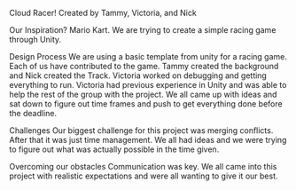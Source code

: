 Cloud Racer! Created by Tammy, Victoria, and Nick

Our Inspiration?
Mario Kart. We are trying to create a simple racing game through Unity.

Design Process
We are using a basic template from unity for a racing game.
Each of us have contributed to the game. Tammy created the background and Nick created the Track. Victoria worked on debugging and getting everything to run. Victoria had previous experience in Unity and was able to help the rest of the group with the project. We all came up with ideas and sat down to figure out time frames and push to get everything done before the deadline. 

Challenges
Our biggest challenge for this project was merging conflicts. After that it was just time management. We all had ideas and we were trying to figure out what was actually possible in the time given. 

Overcoming our obstacles
Communication was key. We all came into this project with realistic expectations and were all wanting to give it our best. 